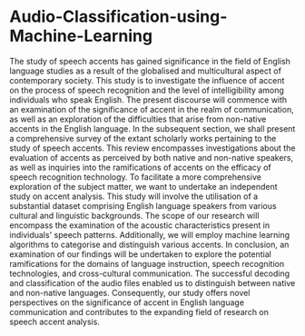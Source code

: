 # Audio-Classification-using-Machine-Learning
The study of speech accents has gained significance in the field of English language studies as a result of the globalised and multicultural aspect of contemporary society. This study is to investigate the influence of accent on the process of speech recognition and the level of intelligibility among individuals who speak English. The present discourse will commence with an examination of the significance of accent in the realm of communication, as well as an exploration of the difficulties that arise from non-native accents in the English language. In the subsequent section, we shall present a comprehensive survey of the extant scholarly works pertaining to the study of speech accents. This review encompasses investigations about the evaluation of accents as perceived by both native and non-native speakers, as well as inquiries into the ramifications of accents on the efficacy of speech recognition technology. To facilitate a more comprehensive exploration of the subject matter, we want to undertake an independent study on accent analysis. This study will involve the utilisation of a substantial dataset comprising English language speakers from various cultural and linguistic backgrounds. The scope of our research will encompass the examination of the acoustic characteristics present in individuals' speech patterns. Additionally, we will employ machine learning algorithms to categorise and distinguish various accents. In conclusion, an examination of our findings will be undertaken to explore the potential ramifications for the domains of language instruction, speech recognition technologies, and cross-cultural communication. The successful decoding and classification of the audio files enabled us to distinguish between native and non-native languages. Consequently, our study offers novel perspectives on the significance of accent in English language communication and contributes to the expanding field of research on speech accent analysis.

